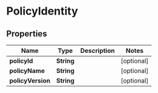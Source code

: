 
# PolicyIdentity

## Properties
Name | Type | Description | Notes
------------ | ------------- | ------------- | -------------
**policyId** | **String** |  |  [optional]
**policyName** | **String** |  |  [optional]
**policyVersion** | **String** |  |  [optional]



